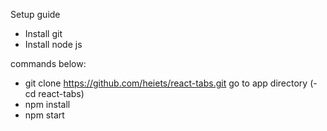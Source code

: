 Setup guide

- Install git
- Install node js

commands below:
- git clone https://github.com/heiets/react-tabs.git
go to app directory (-cd react-tabs)
- npm install
- npm start
